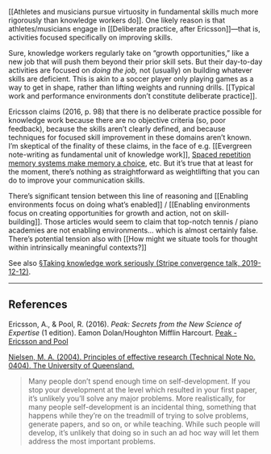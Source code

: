 [[Athletes and musicians pursue virtuosity in fundamental skills much more rigorously than knowledge workers do]]. One likely reason is that athletes/musicians engage in [[Deliberate practice, after Ericsson]]—that is, activities focused specifically on improving skills.

Sure, knowledge workers regularly take on “growth opportunities,” like a new job that will push them beyond their prior skill sets. But their day-to-day activities are focused on _doing the job,_ not (usually) on building whatever skills are deficient. This is akin to a soccer player only playing games as a way to get in shape, rather than lifting weights and running drills. [[Typical work and performance environments don’t constitute deliberate practice]].

Ericsson claims (2016, p. 98) that there is no deliberate practice possible for knowledge work because there are no objective criteria (so, poor feedback), because the skills aren’t clearly defined, and because techniques for focused skill improvement in these domains aren’t known. I’m skeptical of the finality of these claims, in the face of e.g. [[Evergreen note-writing as fundamental unit of knowledge work]], [Spaced repetition memory systems make memory a choice](https://notes.andymatuschak.org/zSTqsQ4ATXB61k3Z43TforN), etc. But it’s true that at least for the moment, there’s nothing as straightforward as weightlifting that you can do to improve your communication skills.

There’s significant tension between this line of reasoning and [[Enabling environments focus on doing what’s enabled]] / [[Enabling environments focus on creating opportunities for growth and action, not on skill-building]]. Those articles would seem to claim that top-notch tennis / piano academies are not enabling environments… which is almost certainly false. There’s potential tension also with [[How might we situate tools for thought within intrinsically meaningful contexts?]]

See also [§Taking knowledge work seriously (Stripe convergence talk, 2019-12-12)](https://notes.andymatuschak.org/zBmSSpM1WfFDehxNCBcqSZp).

---

## References

Ericsson, A., & Pool, R. (2016). _Peak: Secrets from the New Science of Expertise_ (1 edition). Eamon Dolan/Houghton Mifflin Harcourt. [Peak - Ericsson and Pool](https://notes.andymatuschak.org/zEwJDpZiu1YQoXYznxioznL)

[Nielsen, M. A. (2004). Principles of effective research (Technical Note No. 0404). The University of Queensland.](https://notes.andymatuschak.org/zKfPfesQJTAsZw5CATEpPzr)

> Many people don’t spend enough time on self-development. If you stop your development at the level which resulted in your first paper, it’s unlikely you’ll solve any major problems. More realistically, for many people self-development is an incidental thing, something that happens while they’re on the treadmill of trying to solve problems, generate papers, and so on, or while teaching. While such people will develop, it’s unlikely that doing so in such an ad hoc way will let them address the most important problems.